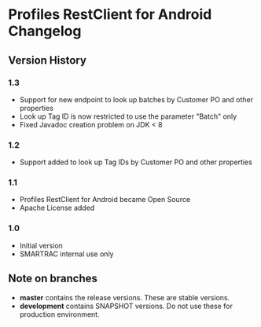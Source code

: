 # Profiles RestClient for Android Changelog

## Version History

### 1.3

 - Support for new endpoint to look up batches by Customer PO and other properties
 - Look up Tag ID is now restricted to use the parameter "Batch" only
 - Fixed Javadoc creation problem on JDK < 8

### 1.2

 - Support added to look up Tag IDs by Customer PO and other properties

### 1.1

 - Profiles RestClient for Android became Open Source
 - Apache License added

### 1.0

 - Initial version
 - SMARTRAC internal use only

## Note on branches

 - **master** contains the release versions. These are stable versions.
 - **development** contains SNAPSHOT versions. Do not use these for production environment. 
